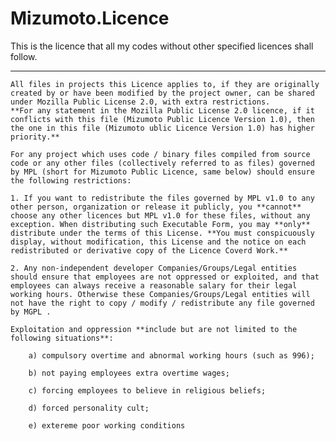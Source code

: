 # Mizumoto.Licence

This is the licence that all my codes without other specified licences shall follow.

---

    All files in projects this Licence applies to, if they are originally created by or have been modified by the project owner, can be shared under Mozilla Public License 2.0, with extra restrictions. 
    **For any statement in the Mozilla Public License 2.0 licence, if it conflicts with this file (Mizumoto Public Licence Version 1.0), then the one in this file (Mizumoto ublic Licence Version 1.0) has higher priority.**

    For any project which uses code / binary files compiled from source code or any other files (collectively referred to as files) governed by MPL (short for Mizumoto Public Licence, same below) should ensure the following restrictions:

    1. If you want to redistribute the files governed by MPL v1.0 to any other person, organization or release it publicly, you **cannot** choose any other licences but MPL v1.0 for these files, without any exception. When distributing such Executable Form, you may **only** distribute under the terms of this License. **You must conspicuously display, without modification, this License and the notice on each redistributed or derivative copy of the Licence Coverd Work.**

    2. Any non-independent developer Companies/Groups/Legal entities should ensure that employees are not oppressed or exploited, and that employees can always receive a reasonable salary for their legal working hours. Otherwise these Companies/Groups/Legal entities will not have the right to copy / modify / redistribute any file governed by MGPL .

    Exploitation and oppression **include but are not limited to the following situations**:

        a) compulsory overtime and abnormal working hours (such as 996);

        b) not paying employees extra overtime wages;

        c) forcing employees to believe in religious beliefs;

        d) forced personality cult;

        e) extereme poor working conditions
